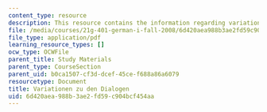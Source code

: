 ```yaml
---
content_type: resource
description: This resource contains the information regarding variationen zu den dialogen.
file: /media/courses/21g-401-german-i-fall-2008/6d420aea988b3ae2fd59c904bcf454aa_MIT21G_401F08_variat.pdf
file_type: application/pdf
learning_resource_types: []
ocw_type: OCWFile
parent_title: Study Materials
parent_type: CourseSection
parent_uid: b0ca1507-cf3d-dcef-45ce-f688a86a6079
resourcetype: Document
title: Variationen zu den Dialogen
uid: 6d420aea-988b-3ae2-fd59-c904bcf454aa
---
```

